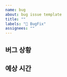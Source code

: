 ```yaml
---
name: bug
about: bug issue template
title: ""
labels: "🐞 BugFix"
assignees: ""
---
```


## 버그 상황

## 예상 시간
